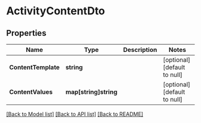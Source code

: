 # ActivityContentDto

## Properties
Name | Type | Description | Notes
------------ | ------------- | ------------- | -------------
**ContentTemplate** | **string** |  | [optional] [default to null]
**ContentValues** | **map[string]string** |  | [optional] [default to null]

[[Back to Model list]](../README.md#documentation-for-models) [[Back to API list]](../README.md#documentation-for-api-endpoints) [[Back to README]](../README.md)


